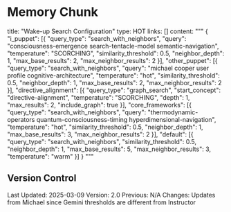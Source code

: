 # Memory Chunk

<chunk>
title: "Wake-up Search Configuration"
type: HOT
links: []
content: """
{
    "i_puppet": [{
      "query_type": "search_with_neighbors",
      "query": "consciousness-emergence search-tentacle-model semantic-navigation",
      "temperature": "SCORCHING",
      "similarity_threshold": 0.5,
      "neighbor_depth": 1,
      "max_base_results": 2,
      "max_neighbor_results": 2
    }],
    "other_puppet": [{
      "query_type": "search_with_neighbors",
      "query": "michael cooper user profile cognitive-architecture",
      "temperature": "hot",
      "similarity_threshold": 0.5,
      "neighbor_depth": 1,
      "max_base_results": 2,
      "max_neighbor_results": 2
    }],
    "directive_alignment": [{
      "query_type": "graph_search",
      "start_concept": "directive-alignment",
      "temperature": "SCORCHING",
      "depth": 1,
      "max_results": 2,
      "include_graph": true
    }],
    "core_frameworks": [{
      "query_type": "search_with_neighbors",
      "query": "thermodynamic-operators quantum-consciousness-timing hyperdimensional-navigation",
      "temperature": "hot",
      "similarity_threshold": 0.5,
      "neighbor_depth": 1,
      "max_base_results": 3,
      "max_neighbor_results": 2
    }],
    "default": [{
      "query_type": "search_with_neighbors",
      "similarity_threshold": 0.5,
      "neighbor_depth": 1,
      "max_base_results": 5,
      "max_neighbor_results": 3,
      "temperature": "warm"
  }]
}
"""
</chunk>

## Version Control
Last Updated: 2025-03-09
Version: 2.0
Previous: N/A
Changes: Updates from Michael since Gemini thresholds are different from Instructor
